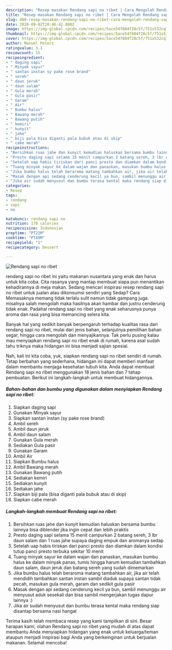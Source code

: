 ```yaml
---
description: "Resep masakan Rendang sapi no ribet | Cara Mengolah Rendang sapi no ribet Yang Enak Dan Mudah"
title: "Resep masakan Rendang sapi no ribet | Cara Mengolah Rendang sapi no ribet Yang Enak Dan Mudah"
slug: 480-resep-masakan-rendang-sapi-no-ribet-cara-mengolah-rendang-sapi-no-ribet-yang-enak-dan-mudah
date: 2020-09-02T20:46:42.808Z
image: https://img-global.cpcdn.com/recipes/5ace54f804f28c5f/751x532cq70/rendang-sapi-no-ribet-foto-resep-utama.jpg
thumbnail: https://img-global.cpcdn.com/recipes/5ace54f804f28c5f/751x532cq70/rendang-sapi-no-ribet-foto-resep-utama.jpg
cover: https://img-global.cpcdn.com/recipes/5ace54f804f28c5f/751x532cq70/rendang-sapi-no-ribet-foto-resep-utama.jpg
author: Manuel Peters
ratingvalue: 3.1
reviewcount: 15
recipeingredient:
- " daging sapi"
- " Minyak sayur"
- " santan instan sy pake rose brand"
- " sereh"
- " daun jeruk"
- " daun salam"
- " Gula merah"
- " Gula pasir"
- " Garam"
- " Air"
- " Bumbu halus"
- " Bawang merah"
- " Bawang putih"
- " kemiri"
- " kunyit"
- " jahe"
- " biji pala bisa diganti pala bubuk atau di skip"
- " cabe merah"
recipeinstructions:
- "Bersihkan ruas jahe dan kunyit kemudian haluskan bersama bumbu lainnya bisa diblender jika ingin cepat dan lebih praktis"
- "Presto daging sapi selama 15 menit campurkan 2 batang sereh, 3 lbr daun salam dan 1 ruas jahe supaya daging empuk dan aromanya sedap"
- "Setelah uap habis tiriskan dari panci presto dan diamkan dalam kondisi tutup panci presto terbuka sekitar 10 menit"
- "Tuang minyak sayur ke dalam wajan dan panaskan, masukan bumbu halus ke dalam minyak panas, tumis hingga harum kemudian tambahkan daun salam, daun jeruk dan batang sereh yang sudah dimemarkan"
- "Jika bumbu halus telah beraroma matang tambahkan air, jika air telah mendidih tambahkan santan instan sambil diaduk supaya santan tidak pecah, masukan gula merah, garam dan sedikit gula pasir"
- "Masak dengan api sedang cenderung kecil ya bun, sambil menunggu air menyusut aduk sesekali dan bisa sambil mengerjakan tugas dapur lainnya :)"
- "Jika air sudah menyusut dan bumbu terasa kental maka rendang siap disantap bersama nasi hangat"
categories:
- Resep
tags:
- rendang
- sapi
- no

katakunci: rendang sapi no 
nutrition: 178 calories
recipecuisine: Indonesian
preptime: "PT22M"
cooktime: "PT49M"
recipeyield: "1"
recipecategory: Dessert

---
```



![Rendang sapi no ribet](https://img-global.cpcdn.com/recipes/5ace54f804f28c5f/751x532cq70/rendang-sapi-no-ribet-foto-resep-utama.jpg)


rendang sapi no ribet ini yaitu makanan nusantara yang enak dan harus untuk kita coba. Cita rasanya yang mantap membuat siapa pun menantikan kehadirannya di meja makan.
Sedang mencari inspirasi resep rendang sapi no ribet untuk jualan atau dikonsumsi sendiri yang Sedap? Cara Memasaknya memang tidak terlalu sulit namun tidak gampang juga. misalnya salah mengolah maka hasilnya akan hambar dan justru cenderung tidak enak. Padahal rendang sapi no ribet yang enak seharusnya punya aroma dan rasa yang bisa memancing selera kita.

Banyak hal yang sedikit banyak berpengaruh terhadap kualitas rasa dari rendang sapi no ribet, mulai dari jenis bahan, selanjutnya pemilihan bahan segar, hingga cara mengolah dan menyajikannya. Tak perlu pusing kalau mau menyiapkan rendang sapi no ribet enak di rumah, karena asal sudah tahu triknya maka hidangan ini bisa menjadi sajian spesial.




Nah, kali ini kita coba, yuk, siapkan rendang sapi no ribet sendiri di rumah. Tetap berbahan yang sederhana, hidangan ini dapat memberi manfaat dalam membantu menjaga kesehatan tubuh kita. Anda dapat membuat Rendang sapi no ribet menggunakan 18 jenis bahan dan 7 tahap pembuatan. Berikut ini langkah-langkah untuk membuat hidangannya.

<!--inarticleads1-->

##### Bahan-bahan dan bumbu yang digunakan dalam menyiapkan Rendang sapi no ribet:

1. Siapkan  daging sapi
1. Gunakan  Minyak sayur
1. Siapkan  santan instan (sy pake rose brand)
1. Ambil  sereh
1. Ambil  daun jeruk
1. Ambil  daun salam
1. Gunakan  Gula merah
1. Sediakan  Gula pasir
1. Gunakan  Garam
1. Ambil  Air
1. Siapkan  Bumbu halus
1. Ambil  Bawang merah
1. Gunakan  Bawang putih
1. Sediakan  kemiri
1. Sediakan  kunyit
1. Sediakan  jahe
1. Siapkan  biji pala (bisa diganti pala bubuk atau di skip)
1. Siapkan  cabe merah




<!--inarticleads2-->

##### Langkah-langkah membuat Rendang sapi no ribet:

1. Bersihkan ruas jahe dan kunyit kemudian haluskan bersama bumbu lainnya bisa diblender jika ingin cepat dan lebih praktis
1. Presto daging sapi selama 15 menit campurkan 2 batang sereh, 3 lbr daun salam dan 1 ruas jahe supaya daging empuk dan aromanya sedap
1. Setelah uap habis tiriskan dari panci presto dan diamkan dalam kondisi tutup panci presto terbuka sekitar 10 menit
1. Tuang minyak sayur ke dalam wajan dan panaskan, masukan bumbu halus ke dalam minyak panas, tumis hingga harum kemudian tambahkan daun salam, daun jeruk dan batang sereh yang sudah dimemarkan
1. Jika bumbu halus telah beraroma matang tambahkan air, jika air telah mendidih tambahkan santan instan sambil diaduk supaya santan tidak pecah, masukan gula merah, garam dan sedikit gula pasir
1. Masak dengan api sedang cenderung kecil ya bun, sambil menunggu air menyusut aduk sesekali dan bisa sambil mengerjakan tugas dapur lainnya :)
1. Jika air sudah menyusut dan bumbu terasa kental maka rendang siap disantap bersama nasi hangat




Terima kasih telah membaca resep yang kami tampilkan di sini. Besar harapan kami, olahan Rendang sapi no ribet yang mudah di atas dapat membantu Anda menyiapkan hidangan yang enak untuk keluarga/teman ataupun menjadi inspirasi bagi Anda yang berkeinginan untuk berjualan makanan. Selamat mencoba!
